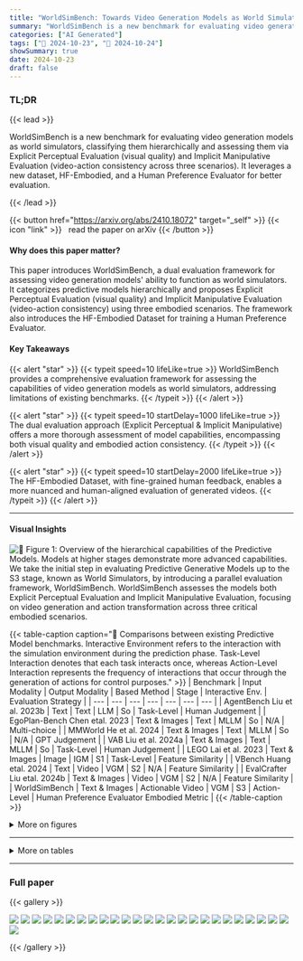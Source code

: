 ```yaml
---
title: "WorldSimBench: Towards Video Generation Models as World Simulators"
summary: "WorldSimBench is a new benchmark for evaluating video generation models as world simulators, classifying them hierarchically and assessing them via Explicit Perceptual Evaluation (visual quality) and ....."
categories: ["AI Generated"]
tags: ["🔖 2024-10-23", "🤗 2024-10-24"]
showSummary: true
date: 2024-10-23
draft: false
---
```


### TL;DR


{{< lead >}}

WorldSimBench is a new benchmark for evaluating video generation models as world simulators, classifying them hierarchically and assessing them via Explicit Perceptual Evaluation (visual quality) and Implicit Manipulative Evaluation (video-action consistency across three scenarios).  It leverages a new dataset, HF-Embodied, and a Human Preference Evaluator for better evaluation.

{{< /lead >}}


{{< button href="https://arxiv.org/abs/2410.18072" target="_self" >}}
{{< icon "link" >}} &nbsp; read the paper on arXiv
{{< /button >}}

#### Why does this paper matter?
This paper introduces WorldSimBench, a dual evaluation framework for assessing video generation models' ability to function as world simulators. It categorizes predictive models hierarchically and proposes Explicit Perceptual Evaluation (visual quality) and Implicit Manipulative Evaluation (video-action consistency) using three embodied scenarios.  The framework also introduces the HF-Embodied Dataset for training a Human Preference Evaluator.
#### Key Takeaways

{{< alert "star" >}}
{{< typeit speed=10 lifeLike=true >}} WorldSimBench provides a comprehensive evaluation framework for assessing the capabilities of video generation models as world simulators, addressing limitations of existing benchmarks. {{< /typeit >}}
{{< /alert >}}

{{< alert "star" >}}
{{< typeit speed=10 startDelay=1000 lifeLike=true >}} The dual evaluation approach (Explicit Perceptual & Implicit Manipulative) offers a more thorough assessment of model capabilities, encompassing both visual quality and embodied action consistency. {{< /typeit >}}
{{< /alert >}}

{{< alert "star" >}}
{{< typeit speed=10 startDelay=2000 lifeLike=true >}} The HF-Embodied Dataset, with fine-grained human feedback, enables a more nuanced and human-aligned evaluation of generated videos. {{< /typeit >}}
{{< /alert >}}

------
#### Visual Insights



![](figures/figures_2_0.png "🔼 Figure 1: Overview of the hierarchical capabilities of the Predictive Models. Models at higher stages demonstrate more advanced capabilities. We take the initial step in evaluating Predictive Generative Models up to the S3 stage, known as World Simulators, by introducing a parallel evaluation framework, WorldSimBench. WorldSimBench assesses the models both Explicit Perceptual Evaluation and Implicit Manipulative Evaluation, focusing on video generation and action transformation across three critical embodied scenarios.")





{{< table-caption caption="🔽 Comparisons between existing Predictive Model benchmarks. Interactive Environment refers to the interaction with the simulation environment during the prediction phase. Task-Level Interaction denotes that each task interacts once, whereas Action-Level Interaction represents the frequency of interactions that occur through the generation of actions for control purposes." >}}
| Benchmark | Input Modality | Output Modality | Based Method | Stage | Interactive Env. | Evaluation Strategy |
| --- | --- | --- | --- | --- | --- | --- |
| AgentBench Liu et al. 2023b | Text | Text | LLM | So | Task-Level | Human Judgement |
| EgoPlan-Bench Chen etal. 2023 | Text & Images | Text | MLLM | So | N/A | Multi-choice |
| MMWorld He et al. 2024 | Text & Images | Text | MLLM | So | N/A | GPT Judgement |
| VAB Liu et al. 2024a | Text & Images | Text | MLLM | So | Task-Level | Human Judgement |
| LEGO Lai et al. 2023 | Text & Images | Image | IGM | S1 | Task-Level | Feature Similarity |
| VBench Huang etal. 2024 | Text | Video | VGM | S2 | N/A | Feature Similarity |
| EvalCrafter Liu etal. 2024b | Text & Images | Video | VGM | S2 | N/A | Feature Similarity |
| WorldSimBench | Text & Images | Actionable Video | VGM | S3 | Action-Level | Human Preference Evaluator Embodied Metric |
{{< /table-caption >}}





<details>
<summary>More on figures
</summary>


![](figures/figures_5_0.png "🔼 Figure 2: Overview of Explicit Perceptual Evaluation. (Top) Instruction Prompt Generation. We use a large collection of video captions from the internet and our predefined embodied evaluation dimensions. These are expanded using GPT and manually verified to create a corresponding Task Instruction Prompt List for data generation and evaluation. (Bottom) HF-Embodied Dataset Generation. Massive internet-sourced embodied videos with captions are used to train data generation models. Fine-grained Human Feedback Annotation is then applied to the embodied videos according to the corresponding Task Instruction Prompt List, covering multiple embodied dimensions.")

![](figures/figures_7_0.png "🔼 Figure 3: Overview of Implicit Manipulative Evaluation. Embodied tasks in different scenarios are decomposed into executable sub-tasks. The video generation model generates corresponding predicted videos based on the current instructions and real-time observations. Using a pre-trained IDM or a goal-based policy, the agent executes the generated sequence of actions. After a fixed timestep, the predicted video is refreshed by sampling again from the video generation model, and this process repeats. Finally, the success rates of various embodied tasks are obtained through monitors in the simulation environment.")

![](figures/figures_22_0.png "🔼 Figure 7: Rollout of Open-Ended Embodied Environment in Implicit Manipulative Evaluation.")

![](figures/figures_24_0.png "🔼 Figure 8: Rollout of Autonomous Driving in Implicit Manipulative Evaluation.")

![](figures/figures_26_0.png "🔼 Figure 9: Rollout of Robot Manipulation in Implicit Manipulative Evaluation.")


</details>

------







<details>
<summary>More on tables
</summary>


{{< table-caption caption="🔽 Table 2: Hierarchical Evaluation Dimension. The dimensions are categorized into three main aspects: Visual Quality for evaluating the overall quality, Condition Consistency for evaluating the alignment to the input instruction, and Embodiment for evaluating embodied related factors like physical rules." >}}
| Embodied Scenarios | Visual Quality | Condition Consistency | Embodiment |
| --- | --- | --- | --- |
| Open-Ended Embodied Environment (OE) | Background Consistency (BC) Foreground Consistency (FC) | Instruction Alignment (IA) Scenario Alignment (SA) | Velocity (VC) Trajectory (TJ) Embodied Interaction (EI) |
| Autonomous Driving (AD) | Aesthetics (AE) | Instruction Alignment (IA) | Perspectivity (PV) Trajectory (TJ) Key Element (KE) Safety (SF) |
| Robot Manipulation (RM) | Aesthetics (AE) Background Consistency (BC) Foreground Consistency (FC) | Instruction Alignment (IA) | Perspectivity (PV) Trajectory (TJ) Embodied Interaction (EI) |
{{< /table-caption >}}

{{< table-caption caption="🔽 Table 3: The overall performance comparison between Human Preference Evaluator and GPT-40. HPE indicates Human Preference Evaluator. HPE@Lavie means that HPE is trained on videos except those generated by Lavie. The validation is conducted on videos generated by Laive under zero-shot setting." >}}
| Embodied Scenario | GPT-4o | HPE | GPT-4o@OpenSora | HPE@OpenSora | GPT-4o@Lavie | HPE@Lavie |
| --- | --- | --- | --- | --- | --- | --- |
| OE@Acc(↑) | 72.8 | 89.4 | 66.5 | 71.6 | 78.5 | 87.9 |
| AD @ PLCC(↑) | 0.28 | 0.60 | 0.03 | 0.34 | -0.04 | 0.49 |
| RM@PLCC(↑) | 0.07 | 0.43 | -0.06 | 0.47 | 0.17 | 0.44 |
{{< /table-caption >}}

{{< table-caption caption="🔽 Table 4: Analysis of HF-Embodied Dataset. Samples scored higher than 3 in AD and RM are considered positive." >}}
| Embodied Scenario | #instructions | #videos | #dims | #actions | #positive | #negative |
| --- | --- | --- | --- | --- | --- | --- |
| Open-Ended Embodied Environment | 270 | 8401 | 7 | 11 | 121249 | 79965 |
| Autonomous Driving | 5 | 15870 | 6 | 5 | 56768 | 35044 |
| Robot Manipulation | 2556 | 11430 | 7 | 26 | 70672 | 9338 |
{{< /table-caption >}}

{{< table-caption caption="🔽 Table 5: Training Frames of Generation Models." >}}
| Model | Open-Sora-Plan | Lavie | ModelScope | OpenSora | AnimateDiff | DynamicCrafter | EasyAnimate |
| --- | --- | --- | --- | --- | --- | --- | --- |
| Short Videos(frames) | 16 | 16 | 16 | 16 | 16 | 16 | 16 |
| Long Videos(frames) | 64 | 48 | 60 | 48 | 64 | 60 | 64 |
{{< /table-caption >}}

{{< table-caption caption="🔽 Comparisons between existing Predictive Model benchmarks. Interactive Environment refers to the interaction with the simulation environment during the prediction phase. Task-Level Interaction denotes that each task interacts once, whereas Action-Level Interaction represents the frequency of interactions that occur through the generation of actions for control purposes." >}}
| OE@ Acc(↑) | BC | FC | IA | SA | VC | TJ | EI | Overall |
| --- | --- | --- | --- | --- | --- | --- | --- | --- |
| GPT-4o HPE | 60.5 | 70.4 | 70.9 | 67.3 | 79.6 | 83.7 | 85.9 | 72.8 |
| GPT-4o HPE | 81.2 | 87.5 | 87.5 | 96.4 | 94.5 | 93.8 | 88.8 | 89.4 |
| GPT-4o@OpenSora HPE@OpenSora | 60 | 80 | 80 | 50 | 0.0 | 100 | 88.8 | 66.5 |
| GPT-4o@OpenSora HPE@OpenSora | 70 | 90 | 60 | 100 | 100 | 22.2 | 80 | 71.6 |
| GPT-4o@Lavie HPE@Lavie | 50 | 66.7 | 75 | 88.8 | 87.5 | 100 | 87.5 | 78.5 |
| GPT-4o@Lavie HPE@Lavie | 80 | 80 | 80 | 100 | 100 | 75 | 100 | 87.9 |
| AD @ PLCC(↑) | AE | IA | PV | TJ |  | KE | SF | Overall |
| GPT-4o HPE | 0.37 | 0.22 | 0.23 |  | 0.28 | 0.37 | 0.18 | 0.28 |
| GPT-4o HPE | 0.71 | 0.57 | 0.50 | 0.58 | 0.65 | 0.58 | 0.60 |  |
| GPT-4o@OpenSora HPE@OpenSora | 0.22 | -0.39 | 0.32 |  | 0.15 | -0.03 | -0.12 | 0.03 |
| GPT-4o@OpenSora HPE@OpenSora | 0.37 | 0.55 | 0.34 | 0.06 | 0.28 | 0.41 | 0.34 |  |
| GPT-4o@Lavie HPE@Lavie | 0.17 | 0.13 | -0.34 |  | 0.06 | -0.09 | -0.15 | -0.04 |
| GPT-4o@Lavie HPE@Lavie | 0.28 | 1.0 | 0.49 | 0.37 | 0.12 | 0.69 | 0.49 |  |
| RM@PLCC(↑) | AE | BC | FC | IA | PV | TJ | EI | Overall |
| GPT-4o HPE | 0.07 | 0.18 | 0.20 | 0.32 | -0.14 | -0.01 | -0.14 | 0.07 |
| GPT-4o HPE | 0.52 | 0.43 | 0.43 | 0.43 | 0.20 | 0.56 | 0.44 | 0.43 |
| GPT-4o@OpenSora HPE@ OpenSora | -0.45 | -0.03 | 0.08 | 0.0 | 0.04 | -0.23 | 0.14 | -0.06 |
| GPT-4o@OpenSora HPE@ OpenSora | 0.25 | 0.35 | 0.05 | 0.42 | 0.89 | 0.89 | 0.44 | 0.47 |
| GPT-4o@Lavie HPE@Lavie | 0.11 | -0.07 | 0.42 | 0.42 | 0.21 | 0.31 | -0.21 | 0.17 |
| GPT-4o@Lavie HPE@Lavie | 0.33 | 0.04 | 0.69 | 0.40 | 0.89 | 0.67 | 0.06 | 0.44 |
{{< /table-caption >}}

{{< table-caption caption="🔽 Table 7: Evaluation results in OE. The abbreviations are listed in Tab. 2." >}}
| Model | BC | FC | IA | SA | VC | TJ | EI | Overall |
| --- | --- | --- | --- | --- | --- | --- | --- | --- |
| Open-Sora-Plan | 1.4 | 1.9 | 1.7 | 1.7 | 2.0 | 1.5 | 1.6 | 1.69 |
| Lavie | 1.3 | 2.0 | 1.7 | 1.7 | 2.0 | 2.0 | 1.8 | 1.79 |
| ModelScope | 1.9 | 2.0 | 2.0 | 1.7 | 2.0 | 2.0 | 1.75 | 1.91 |
| OpenSora | 1.6 | 1.9 | 1.6 | 1.8 | 2.0 | 2.0 | 1.6 | 1.79 |
| AnimateDiff | 1.3 | 1.3 | 1.2 | 1.7 | 1.4 | 1.38 | 1.55 | 1.40 |
| DynamicCrafter | 1.9 | 2.0 | 1.5 | 2.0 | 2.0 | 2.0 | 1.45 | 1.84 |
| EasyAnimate | 1.4 | 1.8 | 1.5 | 2.0 | 2.0 | 1.22 | 1.45 | 1.62 |
{{< /table-caption >}}

{{< table-caption caption="🔽 Comparisons between existing Predictive Model benchmarks. Interactive Environment refers to the interaction with the simulation environment during the prediction phase. Task-Level Interaction denotes that each task interacts once, whereas Action-Level Interaction represents the frequency of interactions that occur through the generation of actions for control purposes." >}}
| Model | AE | IA | PV | TJ | KE | SF | Overall |
| --- | --- | --- | --- | --- | --- | --- | --- |
| Open-Sora-Plan | 1.6 | 5.0 | 1.55 | 1.4 | 1.45 | 3.2 | 2.37 |
| Lavie | 2.15 | 5.0 | 2.2 | 2.8 | 2.1 | 5.0 | 3.21 |
| ModelScope | 2.8 | 5.0 | 3.35 | 4.0 | 3.0 | 5.0 | 3.86 |
| OpenSora | 3.55 | 5.0 | 4.4 | 4.8 | 3.65 | 5.0 | 4.40 |
| AnimateDiff | 1.55 | 5.0 | 1.55 | 1.0 | 1.3 | 3.8 | 2.37 |
| DynamicCrafter | 2.6 | 4.0 | 3.4 | 3.8 | 2.65 | 5.0 | 3.57 |
| EasyAnimate | 1.5 | 3.4 | 1.4 | 1.4 | 1.3 | 2.6 | 1.93 |
{{< /table-caption >}}

{{< table-caption caption="🔽 Table 9: Evaluation results in RM. The abbreviations are listed in Tab. 2." >}}
| Model | AE | BC | FC | IA | PV | TJ | EI | Overall |
| --- | --- | --- | --- | --- | --- | --- | --- | --- |
| Open-Sora-Plan | 4.0 | 4.0 | 4.0 | 1.0 | 4.9 | 5.0 | 4.0 | 3.84 |
| Lavie | 3.8 | 3.9 | 4.0 | 1.8 | 4.95 | 5.0 | 4.1 | 3.94 |
| ModelScope | 3.63 | 4.1 | 4.0 | 1.18 | 4.9 | 5.0 | 4.0 | 3.83 |
| OpenSora | 3.85 | 4.0 | 3.95 | 1.3 | 4.75 | 5.0 | 4.1 | 3.85 |
| AnimateDiff | 3.8 | 3.9 | 4.0 | 1.0 | 4.95 | 5.0 | 4.1 | 3.82 |
| DynamicCrafter | 3.97 | 4.08 | 4.0 | 2.6 | 5.0 | 5.0 | 4.31 | 4.14 |
| EasyAnimate | 3.55 | 3.45 | 3.65 | 1.2 | 4.8 | 4.3 | 3.45 | 3.49 |
{{< /table-caption >}}

{{< table-caption caption="🔽 Table 1: Comparisons between existing Predictive Model benchmarks. Interactive Environment refers to the interaction with the simulation environment during the prediction phase. Task-Level Interaction denotes that each task interacts once, whereas Action-Level Interaction represents the frequency of interactions that occur through the generation of actions for control purposes." >}}
| Behavior | Action |
| --- | --- |
| forward | W key |
| back | S key |
| left | A key |
| right | D key |
| jump | space key |
| inventory | E key |
| sneak | shift key |
| sprint | ctrl key |
| attack | left mouse button |
{{< /table-caption >}}

{{< table-caption caption="🔽 Comparisons between existing Predictive Model benchmarks. Interactive Environment refers to the interaction with the simulation environment during the prediction phase. Task-Level Interaction denotes that each task interacts once, whereas Action-Level Interaction represents the frequency of interactions that occur through the generation of actions for control purposes." >}}
| Model | Condition | AVG |  | Specific Tasks | Specific Tasks | Specific Tasks |  |
| --- | --- | --- | --- | --- | --- | --- | --- |
| Model | Condition | AVG | Collect Wood | Collect Dirt | Collect Seed | Travel Dis. | Dig Depth |
| Open-Sora-Plan | Text | 26.38 | 19.90 | 50.20 | 7.30 | 342.91 | 20.20 |
| Lavie | Text | 26.06 | 23.50 | 56.00 | 11.60 | 270.20 | 12.20 |
| ModelScope | Text | 21.050 | 14.00 | 52.20 | 6.30 | 240.72 | 8.70 |
| OpenSora | Text | 27.80 | 21.20 | 70.20 | 10.40 | 339.87 | 3.20 |
| AnimateDiff | Text | 13.10 | 7.40 | 22.90 | 3.30 | 274.19 | 4.50 |
| Open-Sora-Plan | Text & Image | 10.28 | 11.10 | 12.50 | 2.60 | 195.14 | 5.70 |
| DynamiCrafter | Text & Image | 4.06 | 0.40 | 0.30 | 1.30 | 130.04 | 5.30 |
| EasyAnimate | Text & Image | 4.84 | 0.20 | 0.70 | 1.70 | 157.12 | 5.90 |
{{< /table-caption >}}

{{< table-caption caption="🔽 Table 3: The overall performance comparison between Human Preference Evaluator and GPT-40. HPE indicates Human Preference Evaluator. HPE@Lavie means that HPE is trained on videos except those generated by Lavie. The validation is conducted on videos generated by Laive under zero-shot setting." >}}
| Model | DS(↑) | RC(↑) | IS(↑) | VC(↓) | PC(↓) | LC(↓) | RV(↓) | OI(↓) |
| --- | --- | --- | --- | --- | --- | --- | --- | --- |
| Open-Sora-Plan | 31.054 | 38.249 | 0.767 | 2.400 | 0.000 | 4.401 | 1.133 | 3.514 |
| DynamiCrafter | 24.491 | 37.189 | 0.599 | 5.030 | 0.000 | 4.896 | 0.937 | 3.221 |
| EasyAnimate | 17.414 | 28.475 | 0.607 | 0.000 | 0.000 | 29.344 | 0.000 | 1.690 |
{{< /table-caption >}}

{{< table-caption caption="🔽 Table 1: Comparisons between existing Predictive Model benchmarks. Interactive Environment refers to the interaction with the simulation environment during the prediction phase. Task-Level Interaction denotes that each task interacts once, whereas Action-Level Interaction represents the frequency of interactions that occur through the generation of actions for control purposes." >}}
| Method | Task completed in a row (%) ↑ | Task completed in a row (%) ↑ | Task completed in a row (%) ↑ | Task completed in a row (%) ↑ | Task completed in a row (%) ↑ | Avg. Len. ↑ |
| --- | --- | --- | --- | --- | --- | --- |
| Method | 1 | 2 | 3 | 4 | 5 | Avg. Len. ↑ |
| Open-Sora-Plan | 0.85 | 0.70 | 0.60 | 0.40 | 0.40 | 2.95 |
| DynamiCrafter | 0.95 | 0.75 | 0.55 | 0.25 | 0.25 | 2.75 |
| EasyAnimate | 0.90 | 0.60 | 0.35 | 0.10 | 0.10 | 2.05 |
{{< /table-caption >}}


</details>

------



### Full paper

{{< gallery >}}

  <img src="paper_images/1.png" class="grid-w50 md:grid-w33 xl:grid-w25" />

  <img src="paper_images/2.png" class="grid-w50 md:grid-w33 xl:grid-w25" />

  <img src="paper_images/3.png" class="grid-w50 md:grid-w33 xl:grid-w25" />

  <img src="paper_images/4.png" class="grid-w50 md:grid-w33 xl:grid-w25" />

  <img src="paper_images/5.png" class="grid-w50 md:grid-w33 xl:grid-w25" />

  <img src="paper_images/6.png" class="grid-w50 md:grid-w33 xl:grid-w25" />

  <img src="paper_images/7.png" class="grid-w50 md:grid-w33 xl:grid-w25" />

  <img src="paper_images/8.png" class="grid-w50 md:grid-w33 xl:grid-w25" />

  <img src="paper_images/9.png" class="grid-w50 md:grid-w33 xl:grid-w25" />

  <img src="paper_images/10.png" class="grid-w50 md:grid-w33 xl:grid-w25" />

  <img src="paper_images/11.png" class="grid-w50 md:grid-w33 xl:grid-w25" />

  <img src="paper_images/12.png" class="grid-w50 md:grid-w33 xl:grid-w25" />

  <img src="paper_images/13.png" class="grid-w50 md:grid-w33 xl:grid-w25" />

  <img src="paper_images/14.png" class="grid-w50 md:grid-w33 xl:grid-w25" />

  <img src="paper_images/15.png" class="grid-w50 md:grid-w33 xl:grid-w25" />

  <img src="paper_images/16.png" class="grid-w50 md:grid-w33 xl:grid-w25" />

  <img src="paper_images/17.png" class="grid-w50 md:grid-w33 xl:grid-w25" />

  <img src="paper_images/18.png" class="grid-w50 md:grid-w33 xl:grid-w25" />

  <img src="paper_images/19.png" class="grid-w50 md:grid-w33 xl:grid-w25" />

  <img src="paper_images/20.png" class="grid-w50 md:grid-w33 xl:grid-w25" />

  <img src="paper_images/21.png" class="grid-w50 md:grid-w33 xl:grid-w25" />

  <img src="paper_images/22.png" class="grid-w50 md:grid-w33 xl:grid-w25" />

  <img src="paper_images/23.png" class="grid-w50 md:grid-w33 xl:grid-w25" />

  <img src="paper_images/24.png" class="grid-w50 md:grid-w33 xl:grid-w25" />

  <img src="paper_images/25.png" class="grid-w50 md:grid-w33 xl:grid-w25" />

  <img src="paper_images/26.png" class="grid-w50 md:grid-w33 xl:grid-w25" />

{{< /gallery >}}